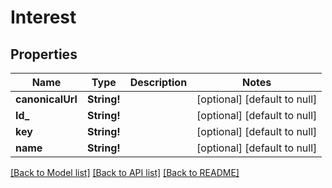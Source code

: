 # Interest

## Properties
Name | Type | Description | Notes
------------ | ------------- | ------------- | -------------
**canonicalUrl** | **String!** |  | [optional] [default to null]
**Id_** | **String!** |  | [optional] [default to null]
**key** | **String!** |  | [optional] [default to null]
**name** | **String!** |  | [optional] [default to null]

[[Back to Model list]](../README.md#documentation-for-models) [[Back to API list]](../README.md#documentation-for-api-endpoints) [[Back to README]](../README.md)


